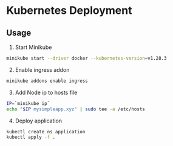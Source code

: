 # Kubernetes Deployment

## Usage
1. Start Minikube
```sh 
minikube start --driver docker --kubernetes-version=v1.28.3
```
2. Enable ingress addon
```sh 
minikube addons enable ingress
```
3. Add Node ip to hosts file
```sh 
IP=`minikube ip`
echo "$IP mysimpleapp.xyz" | sudo tee -a /etc/hosts
```
4. Deploy application
```sh
kubectl create ns application
kubectl apply -f .
```
